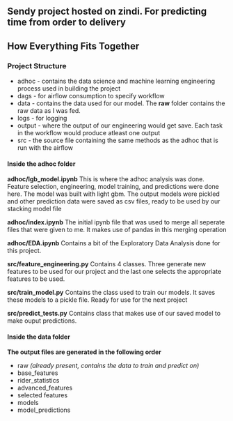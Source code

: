 ## Sendy project hosted on zindi. For predicting time from order to delivery
## How Everything Fits Together

### Project Structure
* adhoc - contains the data science and machine learning engineering process used in building the project
* dags - for airflow consumption to specify workflow
* data - contains the data used for our model. The **raw** folder contains the raw data as I was fed.
* logs - for logging
* output - where the output of our engineering would get save. Each task in the workflow
            would produce atleast one output
* src - the source file containing the same methods as the adhoc that is run with the airflow

#### Inside the adhoc folder
**adhoc/lgb_model.ipynb**
This is where the adhoc analysis was done. Feature selection, engineering, model training,
and predictions were done here. The model was built with light gbm.
The output models were pickled and other prediction data were saved as csv files, ready to
be used by our stacking model file

**adhoc/index.ipynb**
The initial ipynb file that was used to merge all seperate files that were given to me.
It makes use of pandas in this merging operation

**adhoc/EDA.ipynb**
Contains a bit of the Exploratory Data Analysis done for this project.

**src/feature_engineering.py**
Contains 4 classes. Three generate new features to be used for our project and the
last one selects the appropriate features to be used.

**src/train_model.py**
Contains the class used to train our model*s*. It saves these models to a pickle file.
Ready for use for the next project

**src/predict_tests.py**
Contains class that makes use of our saved model to make ouput predictions.


#### Inside the data folder
**The output files are generated in the following order**
* raw *(already present, contains the data to train and predict on)*
* base_features
* rider_statistics
* advanced_features
* selected features
* models
* model_predictions
